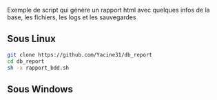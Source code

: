 
Exemple de script qui génère un rapport html avec quelques infos de la base, les fichiers, les logs et les sauvegardes

## Sous Linux
```bash
git clone https://github.com/Yacine31/db_report
cd db_report
sh -x rapport_bdd.sh
```
## Sous Windows
```cmd

```
